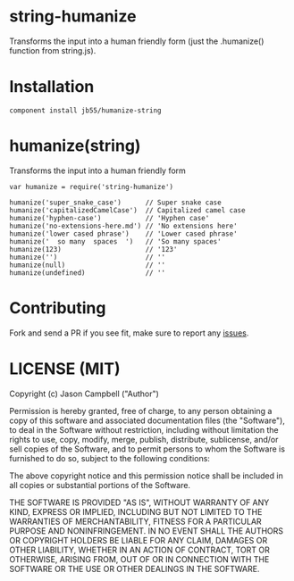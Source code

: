 
# string-humanize

Transforms the input into a human friendly form (just the .humanize() function from string.js).

# Installation

    component install jb55/humanize-string

# humanize(string)

Transforms the input into a human friendly form

    var humanize = require('string-humanize')

    humanize('super_snake_case')      // Super snake case
    humanize('capitalizedCamelCase')  // Capitalized camel case
    humanize('hyphen-case')           // 'Hyphen case'
    humanize('no-extensions-here.md') // 'No extensions here'
    humanize('lower cased phrase')    // 'Lower cased phrase'
    humanize('  so many  spaces  ')   // 'So many spaces'
    humanize(123)                     // '123'
    humanize('')                      // ''
    humanize(null)                    // ''
    humanize(undefined)               // ''

# Contributing

Fork and send a PR if you see fit, make sure to report any [issues][].

# LICENSE (MIT)

Copyright (c) Jason Campbell ("Author")

Permission is hereby granted, free of charge, to any person obtaining a copy of this software and associated documentation files (the "Software"), to deal in the Software without restriction, including without limitation the rights to use, copy, modify, merge, publish, distribute, sublicense, and/or sell copies of the Software, and to permit persons to whom the Software is furnished to do so, subject to the following conditions:

The above copyright notice and this permission notice shall be included in all copies or substantial portions of the Software.

THE SOFTWARE IS PROVIDED "AS IS", WITHOUT WARRANTY OF ANY KIND, EXPRESS OR IMPLIED, INCLUDING BUT NOT LIMITED TO THE WARRANTIES OF MERCHANTABILITY, FITNESS FOR A PARTICULAR PURPOSE AND NONINFRINGEMENT. IN NO EVENT SHALL THE AUTHORS OR COPYRIGHT HOLDERS BE LIABLE FOR ANY CLAIM, DAMAGES OR OTHER LIABILITY, WHETHER IN AN ACTION OF CONTRACT, TORT OR OTHERWISE, ARISING FROM, OUT OF OR IN CONNECTION WITH THE SOFTWARE OR THE USE OR OTHER DEALINGS IN THE SOFTWARE.

[string-js-todo]: https://github.com/jprichardson/string.js#roadmap-to-v20
[issues]: https://github.com/jxson/string-capitalize/issues
